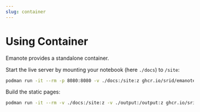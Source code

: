 ```yaml
---
slug: container
---
```


# Using Container

Emanote provides a standalone container.

Start the live server by mounting your notebook (here `./docs`) to `/site`:
```sh
podman run -it --rm -p 8080:8080 -v ./docs:/site:z ghcr.io/srid/emanote run -p 8080
```

Build the static pages:
```sh
podman run -it --rm -v ./docs:/site:z -v ./output:/output:z ghcr.io/srid/emanote gen /output
```
